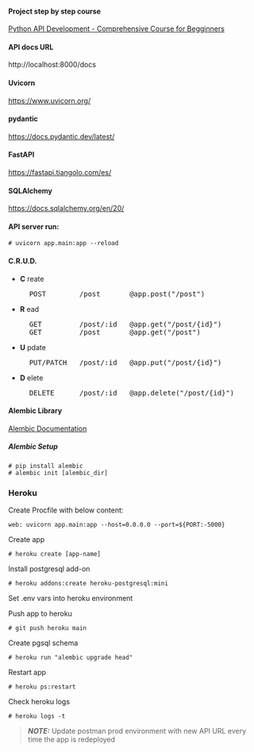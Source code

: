
#### Project step by step course 
[Python API Development - Comprehensive Course for Begginners](https://www.youtube.com/watch?v=0sOvCWFmrtA)

#### API docs URL
http://localhost:8000/docs

#### Uvicorn
https://www.uvicorn.org/

#### pydantic
https://docs.pydantic.dev/latest/

#### FastAPI
https://fastapi.tiangolo.com/es/

#### SQLAlchemy
https://docs.sqlalchemy.org/en/20/

#### API server run:
<pre><code># uvicorn app.main:app --reload</code></pre>

#### C.R.U.D.

 - **C** reate     
<pre>     POST        /post       @app.post("/post")</pre>
 - **R** ead
<pre>     GET         /post/:id   @app.get("/post/{id}")
     GET         /post       @app.get("/post")</pre>
- **U** pdate     
<pre>     PUT/PATCH   /post/:id   @app.put("/post/{id}")</pre>
- **D** elete
<pre>     DELETE      /post/:id   @app.delete("/post/{id}")</pre>


#### Alembic Library
[Alembic Documentation](https://alembic.sqlalchemy.org/en/latest/index.html)

##### Alembic Setup
<pre><code># pip install alembic
# alembic init [alembic_dir]</code></pre>

### Heroku
Create Procfile with below content:
<pre><code>web: uvicorn app.main:app --host=0.0.0.0 --port=${PORT:-5000}</code></pre>
Create app
<pre><code># heroku create [app-name]</code></pre>
Install postgresql add-on
<pre><code># heroku addons:create heroku-postgresql:mini</code></pre>
Set .env vars into heroku environment

Push app to heroku
<pre><code># git push heroku main</code></pre>
Create pgsql schema
<pre><code># heroku run "alembic upgrade head"</code></pre>
Restart app
<pre><code># heroku ps:restart</code></pre>
Check heroku logs
<pre><code># heroku logs -t</code></pre>

> **_NOTE:_** Update postman prod environment with new API URL every time the app is redeployed